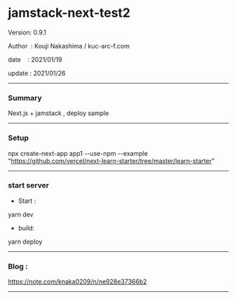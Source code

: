 # jamstack-next-test2

 Version: 0.9.1

 Author  : Kouji Nakashima / kuc-arc-f.com

 date    : 2021/01/19

 update  : 2021/01/26

***
### Summary

Next.js + jamstack , deploy sample

***
### Setup

npx create-next-app app1 --use-npm --example "https://github.com/vercel/next-learn-starter/tree/master/learn-starter"

***
### start server
* Start :

yarn dev

* build:

yarn deploy


***
### Blog :

https://note.com/knaka0209/n/ne928e37366b2

***

